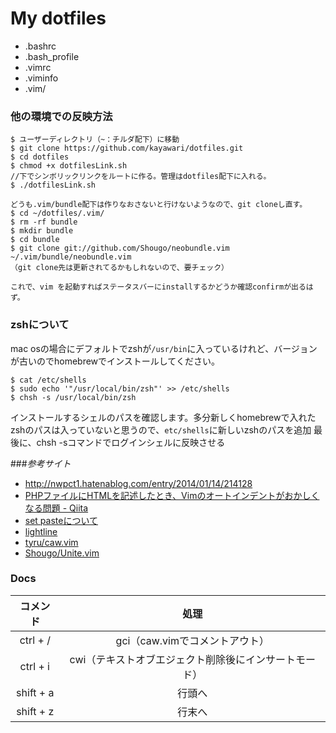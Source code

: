 # My dotfiles
* .bashrc
* .bash_profile
* .vimrc
* .viminfo
* .vim/

### 他の環境での反映方法
``` 
$ ユーザーディレクトリ（~：チルダ配下）に移動
$ git clone https://github.com/kayawari/dotfiles.git
$ cd dotfiles
$ chmod +x dotfilesLink.sh
//下でシンボリックリンクをルートに作る。管理はdotfiles配下に入れる。
$ ./dotfilesLink.sh 

どうも.vim/bundle配下は作りなおさないと行けないようなので、git cloneし直す。
$ cd ~/dotfiles/.vim/
$ rm -rf bundle
$ mkdir bundle
$ cd bundle
$ git clone git://github.com/Shougo/neobundle.vim ~/.vim/bundle/neobundle.vim
（git clone先は更新されてるかもしれないので、要チェック）

これで、vim を起動すればステータスバーにinstallするかどうか確認confirmが出るはず。
```

### zshについて
mac osの場合にデフォルトでzshが`/usr/bin`に入っているけれど、バージョンが古いのでhomebrewでインストールしてください。
```
$ cat /etc/shells
$ sudo echo '"/usr/local/bin/zsh"' >> /etc/shells
$ chsh -s /usr/local/bin/zsh
```
インストールするシェルのパスを確認します。多分新しくhomebrewで入れたzshのパスは入っていないと思うので、`etc/shells`に新しいzshのパスを追加
最後に、chsh -sコマンドでログインシェルに反映させる

###_参考サイト_
* http://nwpct1.hatenablog.com/entry/2014/01/14/214128
* [PHPファイルにHTMLを記述したとき、Vimのオートインデントがおかしくなる問題 - Qiita](http://qiita.com/hashiohiro/items/71a47061e91b61bbb189)
* [set pasteについて](http://qiita.com/quwa/items/019250dbca167985fe32)
* [lightline](https://github.com/itchyny/lightline.vim)
* [tyru/caw.vim](https://github.com/tyru/caw.vim)
* [Shougo/Unite.vim](https://github.com/Shougo/unite.vim)

### Docs
|コメンド|処理|
|:----------:|:-----------:|
|ctrl + /|gci（caw.vimでコメントアウト）|
|ctrl + i|cwi（テキストオブエジェクト削除後にインサートモード）|
|shift + a|行頭へ|
|shift + z|行末へ|
